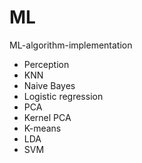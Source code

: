 # ML
ML-algorithm-implementation

- Perception
- KNN
- Naive Bayes
- Logistic regression
- PCA
- Kernel PCA
- K-means
- LDA
- SVM
